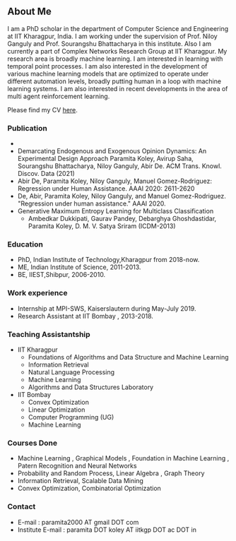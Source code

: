 ## About Me

I am a PhD scholar in the department of Computer Science and Engineering at IIT Kharagpur, India. I am working under the supervision of Prof. Niloy Ganguly and Prof. Sourangshu Bhattacharya in this institute. Also I am currently a part of Complex Networks Research Group at IIT Kharagpur.  My research area is broadly machine learning. I am interested in learning with temporal point processes. I am also interested in the development of various machine learning models that are optimized to operate under different automation levels, broadly putting human in a loop with machine learning systems. I am also interested in recent developments in the area of multi agent reinforcement learning. 


Please find my CV [here](https://github.com/paramita1024/paramita1024.github.io/blob/master/PARAMITA%20CV%202019.pdf).

### Publication
* 
* Demarcating Endogenous and Exogenous Opinion Dynamics: An Experimental Design Approach
Paramita Koley, Avirup Saha, Sourangshu Bhattacharya, Niloy Ganguly, Abir De. 
ACM Trans. Knowl. Discov. Data (2021)
* Abir De, Paramita Koley, Niloy Ganguly, Manuel Gomez-Rodriguez:
Regression under Human Assistance. AAAI 2020: 2611-2620
* De, Abir, Paramita Koley, Niloy Ganguly, and Manuel Gomez-Rodriguez. "Regression under human assistance." AAAI 2020.
* Generative Maximum Entropy Learning for Multiclass Classification
   * Ambedkar Dukkipati, Gaurav Pandey, Debarghya Ghoshdastidar, Paramita Koley, D. M. V. Satya Sriram (ICDM-2013)

### Education
* PhD, Indian Institute of Technology,Kharagpur from 2018-now.  
* ME, Indian Institute of Science, 2011-2013.
* BE, IIEST,Shibpur, 2006-2010.

### Work experience 
* Internship at MPI-SWS, Kaiserslautern during May-July 2019. 
* Research Assistant at IIT Bombay , 2013-2018.

### Teaching Assistantship
* IIT Kharagpur
    * Foundations of Algorithms and Data Structure and Machine Learning
    * Information Retrieval
    * Natural Language Processing
    * Machine Learning
    * Algorithms and Data Structures Laboratory
* IIT Bombay
    * Convex Optimization
    * Linear Optimization
    * Computer Programming (UG)
    * Machine Learning
 
 ### Courses Done
 
 * Machine Learning , Graphical Models , Foundation in Machine Learning , Patern Recognition and Neural Networks
 * Probability and Random Process, Linear Algebra , Graph Theory
 * Information Retrieval, Scalable Data Mining
 * Convex Optimization, Combinatorial Optimization


### Contact

* E-mail : paramita2000 AT gmail DOT com
* Institute E-mail : paramita DOT koley AT iitkgp DOT ac DOT in
